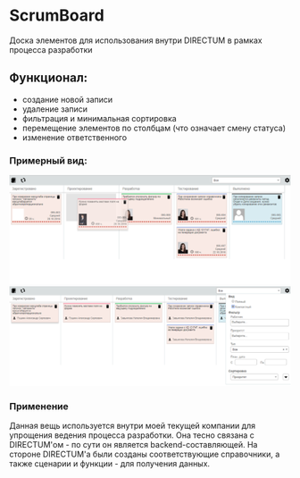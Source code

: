 # ScrumBoard
Доска элементов для использования внутри DIRECTUM в рамках процесса разработки

## Функционал:

* создание новой записи
* удаление записи
* фильтрация и минимальная сортировка
* перемещение элементов по столбцам (что означает смену статуса)
* изменение ответственного

### Примерный вид:

![Пример 1](/examples/1.PNG "Общий вид")
![Пример 2](/examples/2.PNG "Компактное отображение")


### Применение

Данная вещь используется внутри моей текущей компании для упрощения ведения процесса разработки. Она тесно связана с DIRECTUM'ом - по сути он является backend-составляющей.
На стороне DIRECTUM'а были созданы соответствующие справочники, а также сценарии и функции - для получения данных.
